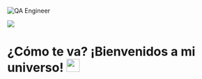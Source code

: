 ![QA Engineer](https://github.com/user-attachments/assets/c8e3f329-6de4-4340-9964-5ca4bee4d517)

[![](https://img.shields.io/badge/LinkedIn-0077B5?style=for-the-badge&logo=linkedin&logoColor=white)](https://www.linkedin.com/in/jesusosacortes06/)

<h1>
  ¿Cómo te va? ¡Bienvenidos a mi universo!
  <img decoding="async" src="https://media.giphy.com/media/hvRJCLFzcasrR4ia7z/giphy.gif" width="30px"/>
</h1>


 
<!--
**urid-sosa/urid-sosa** is a ✨ _special_ ✨ repository because its `README.md` (this file) appears on your GitHub profile.

Here are some ideas to get you started:

- 🔭 I’m currently working on ...
- 🌱 I’m currently learning ...
- 👯 I’m looking to collaborate on ...
- 🤔 I’m looking for help with ...
- 💬 Ask me about ...
- 📫 How to reach me: ...
- 😄 Pronouns: ...
- ⚡ Fun fact: ...
-->
